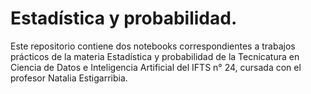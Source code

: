 # Estadística y probabilidad.

Este repositorio contiene  dos notebooks correspondientes a trabajos prácticos de la materia Estadística y probabilidad de la Tecnicatura en Ciencia de Datos e Inteligencia Artificial del IFTS 
n° 24, cursada con el profesor Natalia Estigarribia.
